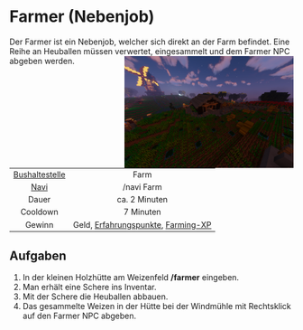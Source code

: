 # Farmer (Nebenjob)
Der Farmer ist ein Nebenjob, welcher sich direkt an der Farm befindet. Eine Reihe an Heuballen müssen verwertet, eingesammelt und dem Farmer NPC abgeben werden. <img align="right" width="300" eight="150" src="../../../assets/image/nebenjobs/Farmer.png">


| | |
|:-:|:-:|
| [Bushaltestelle](../../pages/öpnv/bus.md) | Farm |
| [Navi](../../pages/allgemein/navigation.md) | /navi Farm |
| Dauer | ca. 2 Minuten |
| Cooldown | 7 Minuten |
| Gewinn | Geld, [Erfahrungspunkte](../../pages/allgemein/level.md), [Farming-XP](../..//pages/skills/farming.md) |

## Aufgaben
1. In der kleinen Holzhütte am Weizenfeld **/farmer** eingeben.
2. Man erhält eine Schere ins Inventar.
3. Mit der Schere die Heuballen abbauen.
4. Das gesammelte Weizen in der Hütte bei der Windmühle mit Rechtsklick auf den Farmer NPC abgeben.
